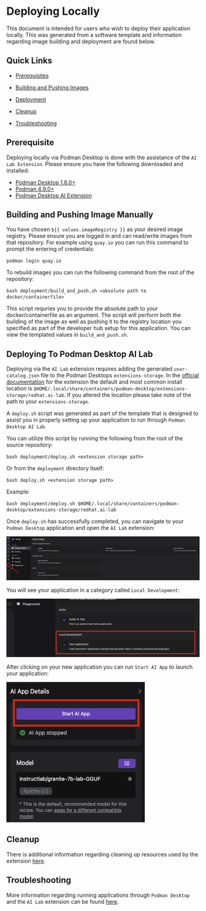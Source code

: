 # Deploying Locally

This document is intended for users who wish to deploy their application locally. This was generated from a software template and information regarding image building and deployment are found below. 

## Quick Links

- [Prerequisites](#prerequisite)

- [Building and Pushing Images](#building-and-pushing-image-manually)

- [Deployment](#deploying-to-podman-desktop-ai-lab)

- [Cleanup](#cleanup)

- [Troubleshooting](#troubleshooting)

## Prerequisite

Deploying locally via Podman Desktop is done with the assistance of the `AI Lab Extension`. Please ensure you have the following downloaded and installed:
- [Podman Desktop 1.8.0+](https://github.com/containers/podman-desktop)
- [Podman 4.9.0+](https://podman.io/)
- [Podman Desktop AI Extension](https://github.com/containers/podman-desktop-extension-ai-lab?tab=readme-ov-file#installation)

## Building and Pushing Image Manually

You have chosen `${{ values.imageRegistry }}` as your desired image registry. Please ensure you are logged in and can read/write images from that repository. For example using `quay.io` you can run this command to prompt the entering of credentials:
```
podman login quay.io
```

To rebuild images you can run the following command from the root of the repository:
```
bash deployment/build_and_push.sh <absolute path to docker/containerfile>
```

This script requries you to provide the absolute path to your docker/containerfile as an argument. The script will perform both the building of the image as well as pushing it to the registry location you specified as part of the developer hub setup for this application. You can view the templated values in `build_and_push.sh`.

## Deploying To Podman Desktop AI Lab

Deploying via the `AI Lab` extension requires adding the generated `user-catalog.json` file to the Podman Desktops `extensions-storage`. In the [official documentation](https://github.com/containers/podman-desktop-extension-ai-lab?tab=readme-ov-file#-providing-a-custom-catalog) for the extension the default and most common install location is `$HOME/.local/share/containers/podman-desktop/extensions-storage/redhat.ai-lab`. If you altered the location please take note of the path to your `extensions-storage`.

A `deploy.sh` script was generated as part of the template that is designed to assist you in properly setting up your application to run through `Podman Desktop AI Lab`. 

You can utilize this script by running the following from the root of the source repository:
```
bash deployment/deploy.sh <extension storage path>
```
Or from the `deployment` directory itself:
```
bash deploy.sh <extension storage path>
```

Example:
```
bash deployment/deploy.sh $HOME/.local/share/containers/podman-desktop/extensions-storage/redhat.ai-lab
```

Once `deploy.sh` has successfully completed, you can navigate to your `Podman Desktop` application and open the `AI Lab` extension:

![AI-Lab](../.assets/podman-desktop-ai-lab.png)

You will see your application in a category called `Local Development`:

![Application-Example](../.assets/podman-desktop-app-example.png)

After clicking on your new application you can run `Start AI App` to launch your application:

![Running-App-Example](../.assets/podman-desktop-start-app-example.png)

## Cleanup

There is additional information regarding cleaning up resources used by the extension [here](https://github.com/containers/podman-desktop-extension-ai-lab?tab=readme-ov-file#usage).

## Troubleshooting

More information regarding running applications through `Podman Desktop` and the `AI Lab` extension can be found [here](https://github.com/containers/podman-desktop-extension-ai-lab?tab=readme-ov-file#usage).